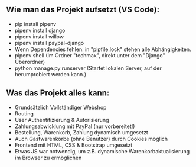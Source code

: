 ## Wie man das Projekt aufsetzt (VS Code):
- pip install pipenv
- pipenv install django
- pipenv install willow
- pipenv install paypal-django
- Wenn Dependencies fehlen: in "pipfile.lock" stehen alle Abhängigkeiten.
- pipenv shell (Im Ordner "techmax", direkt unter dem "Django" Überordner)
- python manage.py runserver (Startet lokalen Server, auf der herumprobiert werden kann.)

## Was das Projekt alles kann:
- Grundsätzlich Vollständiger Webshop
- Routing
- User Authentifizierung & Autorisierung
- Zahlungsabwicklung mit PayPal (nur vorbereitet!)
- Bestellung, Warenkorb, Zahlung dynamisch umgesetzt
- Auch Gastwarenkörbe (ohne Benutzer) durch Cookies möglich
- Frontend mit HTML, CSS & Bootstrap umgesetzt
- Etwas JS war notwendig, um z.B. dynamische Warenkorbaktualisierung im Browser zu ermöglichen
